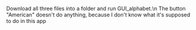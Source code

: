 Download all three files into a folder and run GUI_alphabet.\\n
The button "American" doesn't do anything, because I don't know what it's supposed to do in this app
